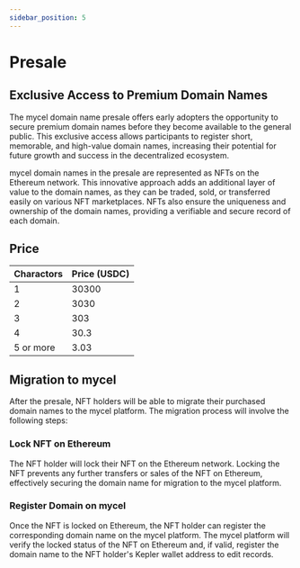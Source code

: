 ```yaml
---
sidebar_position: 5
---
```


# Presale

## Exclusive Access to Premium Domain Names

The mycel domain name presale offers early adopters the opportunity to secure premium domain names before they become available to the general public. This exclusive access allows participants to register short, memorable, and high-value domain names, increasing their potential for future growth and success in the decentralized ecosystem.

mycel domain names in the presale are represented as NFTs on the Ethereum network. This innovative approach adds an additional layer of value to the domain names, as they can be traded, sold, or transferred easily on various NFT marketplaces. NFTs also ensure the uniqueness and ownership of the domain names, providing a verifiable and secure record of each domain.

## Price

| Charactors | Price (USDC) |
| ---------- | ------------ |
| 1          | 30300        |
| 2          | 3030         |
| 3          | 303          |
| 4          | 30.3         |
| 5 or more  | 3.03         |

## Migration to mycel

After the presale, NFT holders will be able to migrate their purchased domain names to the mycel platform. The migration process will involve the following steps:

### Lock NFT on Ethereum

The NFT holder will lock their NFT on the Ethereum network. Locking the NFT prevents any further transfers or sales of the NFT on Ethereum, effectively securing the domain name for migration to the mycel platform.

### Register Domain on mycel

Once the NFT is locked on Ethereum, the NFT holder can register the corresponding domain name on the mycel platform.
The mycel platform will verify the locked status of the NFT on Ethereum and, if valid, register the domain name to the NFT holder's Kepler wallet address to edit records.
